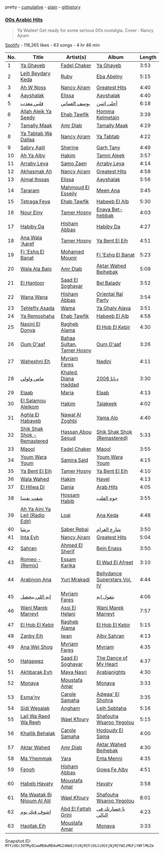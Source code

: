 pretty - [cumulative](/playlists/cumulative/37i9dQZF1DWTTCCEjVC99N.md) - [plain](/playlists/plain/37i9dQZF1DWTTCCEjVC99N) - [githistory](https://github.githistory.xyz/mackorone/spotify-playlist-archive/blob/main/playlists/plain/37i9dQZF1DWTTCCEjVC99N)

### [00s Arabic Hits](https://open.spotify.com/playlist/37i9dQZF1DWTTCCEjVC99N)

> Ya Wailee! Get ready for some serious 00s nostalgia\. Cover : Nancy Ajram

[Spotify](https://open.spotify.com/user/spotify) - 118,265 likes - 63 songs - 4 hr 46 min

| No. | Title | Artist(s) | Album | Length |
|---|---|---|---|---|
| 1 | [Ya Ghayeb](https://open.spotify.com/track/2j4O1Oz0AVTWNLHjhTzBbJ) | [Fadel Chaker](https://open.spotify.com/artist/1LljnS3oumQ36wdBhkPKrs) | [Ya Ghayeb](https://open.spotify.com/album/1haRKmfoKMLJCJNJlwbzL7) | 3:53 |
| 2 | [Leih Beydary Keda](https://open.spotify.com/track/4iKQHYDFlFsX28FeViuwSK) | [Ruby](https://open.spotify.com/artist/2lMy93l58wzjh8DepKL814) | [Eba Abelny](https://open.spotify.com/album/18hMYQuTWVT03fhBbtT8kp) | 5:15 |
| 3 | [Ah W Noss](https://open.spotify.com/track/5Z4F0zOGKoYLv8EtBhLzmZ) | [Nancy Ajram](https://open.spotify.com/artist/0LnHdW6HMPoOlNdhG3DHjE) | [Greatest Hits](https://open.spotify.com/album/1iDlgC8iuMM76wnekLCasu) | 4:40 |
| 4 | [Aayshalak](https://open.spotify.com/track/6wE5bUgyErJTzGBqqbjdGo) | [Elissa](https://open.spotify.com/artist/68rvMwPL0yMbYR5cv0pzCR) | [Aayshalak](https://open.spotify.com/album/4iitDZmbi4tg9iCyUVkXY4) | 4:40 |
| 5 | [قلبي معذب](https://open.spotify.com/track/7d9vTDybKlnO9mI0sXvi9n) | [يوسف العماني](https://open.spotify.com/artist/5hMy9WpurfuusrrNfGXTjB) | [أحلى اثنين](https://open.spotify.com/album/2xaQDViCrqeoXhz6X3OPvM) | 6:18 |
| 6 | [Allah Aleik Ya Seedy](https://open.spotify.com/track/2vknxlulbj1JApedTlmrZv) | [Ehab Tawfik](https://open.spotify.com/artist/7AuBGlcUaHok37yr6u963C) | [Homma Kelmetain](https://open.spotify.com/album/4bZTy2HzhtQo2bwXs1EAUy) | 3:39 |
| 7 | [Tamally Maak](https://open.spotify.com/track/6TYFcqqQVQPb3YsgfRhvqs) | [Amr Diab](https://open.spotify.com/artist/5abSRg0xN1NV3gLbuvX24M) | [Tamally Maak](https://open.spotify.com/album/1qmAaW25CPUyam9Wrp9ZEu) | 4:29 |
| 8 | [Ya Tabtab Wa Dallaa](https://open.spotify.com/track/5l4Lla3ntoJIkCud07XlYn) | [Nancy Ajram](https://open.spotify.com/artist/0LnHdW6HMPoOlNdhG3DHjE) | [Ya Tabtab](https://open.spotify.com/album/1EUOmPNn2Fw6dwsjxKLFmC) | 4:22 |
| 9 | [Sabry Aalil](https://open.spotify.com/track/7qLXBcYW78is9LygQBziAU) | [Sherine](https://open.spotify.com/artist/2Wk167T0fY1fABsHM5qFcI) | [Garh Tany](https://open.spotify.com/album/7iykGeMdxOdYtNRtYCNaMA) | 4:49 |
| 10 | [Ah Ya Alby](https://open.spotify.com/track/7HT0g6P2sr8kypPzAFrg0n) | [Hakim](https://open.spotify.com/artist/1xCRJ0XrcQKEkjk50ILWbt) | [Tamni Aleek](https://open.spotify.com/album/0yvqd8VJNcQqT1z6OAQhDk) | 3:57 |
| 11 | [Arraby Leya](https://open.spotify.com/track/2CCuNRmNuZXqlnSLs75qN4) | [Samo Zaen](https://open.spotify.com/artist/4s7xsFTPsZZcIzKv0Ryg22) | [Arraby Leya](https://open.spotify.com/album/2jBsjUNWT1qKhYEZVXlnj0) | 4:14 |
| 12 | [Akhasmak Ah](https://open.spotify.com/track/2Dl6xEOmTWxi633TuZITw5) | [Nancy Ajram](https://open.spotify.com/artist/0LnHdW6HMPoOlNdhG3DHjE) | [Greatest Hits](https://open.spotify.com/album/1iDlgC8iuMM76wnekLCasu) | 4:58 |
| 13 | [Ajmal Ihssas](https://open.spotify.com/track/2VHp98YYcFKrAy09IaiXN2) | [Elissa](https://open.spotify.com/artist/68rvMwPL0yMbYR5cv0pzCR) | [Aayshalak](https://open.spotify.com/album/4iitDZmbi4tg9iCyUVkXY4) | 5:56 |
| 14 | [Tararam](https://open.spotify.com/track/6wxXxapAHwpxgHdB0FCax2) | [Mahmoud El Esseily](https://open.spotify.com/artist/7MGFOSQK8O3im8YslR3DLB) | [Meen Ana](https://open.spotify.com/album/26ZTjcVfkvcQLowlbwCYGl) | 3:45 |
| 15 | [Tetraga Feya](https://open.spotify.com/track/0pWNpTm2RtWdYbVZVxUC6N) | [Ehab Tawfik](https://open.spotify.com/artist/7AuBGlcUaHok37yr6u963C) | [Habeeb El Alb](https://open.spotify.com/album/0N6f8GhfijcS2cNAZRNS6h) | 5:30 |
| 16 | [Nour Einy](https://open.spotify.com/track/3QfXJGWOGQfST5XsTUPFj5) | [Tamer Hosny](https://open.spotify.com/artist/4cGfgRmpFc9zgZMfuSXhqy) | [Enaya Bet\-hebbak](https://open.spotify.com/album/1KwWs7TGIb880VM14E9kq0) | 4:03 |
| 17 | [Habiby Da](https://open.spotify.com/track/5N0w2n2B3OzvBZv4WjcVyA) | [Hisham Abbas](https://open.spotify.com/artist/6OQ7sfN0G1E2pZMhYW9wjG) | [Habiby Da](https://open.spotify.com/album/4L55wqHzJVwxNDHSqapcEt) | 4:27 |
| 18 | [Ana Wala 'Aaref](https://open.spotify.com/track/4cH7FzKmEoqI5HgV97ou7L) | [Tamer Hosny](https://open.spotify.com/artist/4cGfgRmpFc9zgZMfuSXhqy) | [Ya Bent El Eih](https://open.spotify.com/album/5ptbpLwbos10hG8LIZNrge) | 4:51 |
| 19 | [Fi 'Eshq El Banat](https://open.spotify.com/track/6NmGlzeBRAUTs3FIXgXlO6) | [Mohamed Mounir](https://open.spotify.com/artist/6hPNpOLunxxpXVwi696pYl) | [Fi 'Eshq El Banat](https://open.spotify.com/album/0IiIDiJz2V8n6Xcs4mMwzM) | 5:23 |
| 20 | [Wala Ala Balo](https://open.spotify.com/track/3Myno7mzYuIaNrOGPlIheQ) | [Amr Diab](https://open.spotify.com/artist/5abSRg0xN1NV3gLbuvX24M) | [Aktar Wahed Beihebak](https://open.spotify.com/album/3QDQnBiAmCcBndBaswQBk6) | 5:09 |
| 21 | [El Hantoor](https://open.spotify.com/track/4I2RAr4wKPPUOEQW58vjvM) | [Saad El Soghayar](https://open.spotify.com/artist/1fNhDktKNtf7g7COrlJguP) | [Bel Balady](https://open.spotify.com/album/5RF7CQDam2yu6UIazT2mQ9) | 3:52 |
| 22 | [Wana Wana](https://open.spotify.com/track/40v2G2YDUk4oA5UZfv7evR) | [Hisham Abbas](https://open.spotify.com/artist/6OQ7sfN0G1E2pZMhYW9wjG) | [Oriental Raï Party](https://open.spotify.com/album/3LFSYJfcUd31sIirhLZd3e) | 3:54 |
| 23 | [Tehlefly Asada](https://open.spotify.com/track/6Fa206Tdaj7QioM9XQsZGh) | [Wama](https://open.spotify.com/artist/7yB2bLPVo9PoqeN9c1T6UN) | [Ya Ghaly Alaya](https://open.spotify.com/album/2mZbo3T8JPKZQmYHnlGiWP) | 3:51 |
| 24 | [Ya Remoshaha](https://open.spotify.com/track/6p7D4gVIMWr1nDVgKsXSOS) | [Ehab Tawfik](https://open.spotify.com/artist/7AuBGlcUaHok37yr6u963C) | [Habeeb El Alb](https://open.spotify.com/album/0N6f8GhfijcS2cNAZRNS6h) | 4:58 |
| 25 | [Nasini El Donya](https://open.spotify.com/track/1qQqHzG5JAYD2bV1DGf5v7) | [Ragheb Alama](https://open.spotify.com/artist/6uOgBVYHvqTGAQ5iVHDVT7) | [El Hob El Kebir](https://open.spotify.com/album/1dj55G9LZC4mbe8KaFFmHa) | 4:30 |
| 26 | [Oum O'aaf](https://open.spotify.com/track/02hyp5EqS8Wu6F3gbAGYLM) | [Bahaa Sultan](https://open.spotify.com/artist/2KJgliIl1dMyeOMyCcnYv7), [Tamer Hosny](https://open.spotify.com/artist/4cGfgRmpFc9zgZMfuSXhqy) | [Oum O'aaf](https://open.spotify.com/album/7cyeJu1PlHROs9F0au7XCR) | 3:26 |
| 27 | [Waheshni Eh](https://open.spotify.com/track/3dKgDjL69KuoyMNeYfUbWJ) | [Myriam Fares](https://open.spotify.com/artist/1YnW3KicGQq3zD9LcdGJSh) | [Nadini](https://open.spotify.com/album/3rShjwnO7rFyMxOdKkuPxg) | 4:11 |
| 28 | [ماس ولولي](https://open.spotify.com/track/68gcupCXitbNQZGhXoBaMT) | [Khaled](https://open.spotify.com/artist/28ztjHIXceRRntmTUfnmUX), [Diana Haddad](https://open.spotify.com/artist/6EtB4NuwPezzxaGqHHU7C2) | [ديانا 2006](https://open.spotify.com/album/3XqhAngtsMWkr4ffCDy8Vd) | 3:30 |
| 29 | [Elaab](https://open.spotify.com/track/7yhJW70FP6mmZ96mYdyNve) | [Maria](https://open.spotify.com/artist/6cqgkzXxB4M0vEa4E54gis) | [Elaab](https://open.spotify.com/album/0NcB0GrC9kx17vdXGOOeE3) | 4:13 |
| 30 | [El Salamou Aleikom](https://open.spotify.com/track/7uVfi1yiAUujJ8TP3jQcNB) | [Hakim](https://open.spotify.com/artist/1xCRJ0XrcQKEkjk50ILWbt) | [Talakeek](https://open.spotify.com/album/382fYWYWmF1pHlVf0FBma3) | 4:02 |
| 31 | [Aghla El Habayeb](https://open.spotify.com/track/1T8BJvWzqm59RIuwQaTob8) | [Nawal Al Zoghbi](https://open.spotify.com/artist/1KqJqf6cDp26AtuXFqrJaK) | [Yama Alo](https://open.spotify.com/album/1MQzDTbIXGBCl0hDS7B0nr) | 4:40 |
| 32 | [Shik Shak Shok \- Remastered](https://open.spotify.com/track/7iT3T5K9J8MfxjigwzpRkK) | [Hassan Abou Seoud](https://open.spotify.com/artist/7g4J1MFlUtDs117ACUxoUu) | [Shik Shak Shok \(Remastered\)](https://open.spotify.com/album/0HExOi4eGlOnV36kY0aqJq) | 5:33 |
| 33 | [Maool](https://open.spotify.com/track/7GFPmRIpmI1qRym5wRtSjZ) | [Fadel Chaker](https://open.spotify.com/artist/1LljnS3oumQ36wdBhkPKrs) | [Maool](https://open.spotify.com/album/320sTowZ7E4pQYwypU8ibd) | 3:55 |
| 34 | [Youm Wara Youm](https://open.spotify.com/track/76ej94nqmhe05PyEvw15wK) | [Samira Said](https://open.spotify.com/artist/5zHWEsVHtXWQRxPqwJdUYD) | [Youm Wara Youm](https://open.spotify.com/album/1XN2P2xKgRSo8LYCwf33Sr) | 4:15 |
| 35 | [Ya Bent El Eih](https://open.spotify.com/track/0sWYFm96d3AHiNn949l61O) | [Tamer Hosny](https://open.spotify.com/artist/4cGfgRmpFc9zgZMfuSXhqy) | [Ya Bent El Eih](https://open.spotify.com/album/5ptbpLwbos10hG8LIZNrge) | 4:10 |
| 36 | [Wala Wahed](https://open.spotify.com/track/27VGkwhbffyMcZMrGtS2AC) | [Hakim](https://open.spotify.com/artist/1xCRJ0XrcQKEkjk50ILWbt) | [Hayel](https://open.spotify.com/album/6lhvrCE7AO38OfPsKR5HXv) | 4:13 |
| 37 | [El Hilwa Di](https://open.spotify.com/track/2hAiw9zPh383oCtKkthVu5) | [Dania](https://open.spotify.com/artist/71cpEX6DdWpeTISMDdFYJh) | [Arab Hits](https://open.spotify.com/album/30cgQ6uncFdf9iFN1IBj6y) | 4:05 |
| 38 | [شفت بعينيا](https://open.spotify.com/track/4aVeUf3RC1VKiqFT2FNyFp) | [Hossam Habib](https://open.spotify.com/artist/0OWaQSefazXfg4aaiC0Veg) | [جوه القلب](https://open.spotify.com/album/4W2UyI6S09RUKbpTQfJ2Ue) | 3:55 |
| 39 | [Ah Ya Aini Ya Leil \(Radio Edit\)](https://open.spotify.com/track/0dLk70DrxJj8vcjKnjh1GR) | [Loai](https://open.spotify.com/artist/5OcZpV21cb8KFH7iTEnNwe) | [Ana Keda](https://open.spotify.com/album/4Mb5BzRO2yegDi39yxjLmi) | 4:48 |
| 40 | [برشا](https://open.spotify.com/track/7DMuJ4PIkv72xeDsPa9qmF) | [Saber Rebai](https://open.spotify.com/artist/7Fqe0QpkJOM26wbeHGEKbD) | [شارع الغرام](https://open.spotify.com/album/3FYfEWKC4DUiE57waMiFNS) | 3:50 |
| 41 | [Inta Eyh](https://open.spotify.com/track/4lbXJ51VeYp8WA7JuOEzWP) | [Nancy Ajram](https://open.spotify.com/artist/0LnHdW6HMPoOlNdhG3DHjE) | [Greatest Hits](https://open.spotify.com/album/1iDlgC8iuMM76wnekLCasu) | 5:04 |
| 42 | [Sahran](https://open.spotify.com/track/5uAJgzYTVgK9hjub859HYo) | [Ahmed El Sherif](https://open.spotify.com/artist/11rEfO1VJ1WYgXEeXCNLfM) | [Bein Enass](https://open.spotify.com/album/0Yg9xrcC64uwzvZWJfdO35) | 3:50 |
| 43 | [Romeo \- \(Remix\)](https://open.spotify.com/track/5t8zynpImoaWW7lWsbjL23) | [Essam Karika](https://open.spotify.com/artist/0c8w2lYzFdZkCOVtJj7QdW) | [El Wad El Afreet](https://open.spotify.com/album/67t6yJFj6PZ1RDMiRIlOWC) | 3:10 |
| 44 | [Arabiyon Ana](https://open.spotify.com/track/35X8LBtskXgpURRUjyVoxq) | [Yuri Mrakadi](https://open.spotify.com/artist/5xIr5twGDcX741C7Oa18X2) | [Bellydance Superstars Vol\. IV](https://open.spotify.com/album/74rfF3sfdpJXVpyIpeO18B) | 4:44 |
| 45 | [إيه اللي بيحصل](https://open.spotify.com/track/3XgdNv1eOYSa091FK3FNA1) | [Myriam Fares](https://open.spotify.com/artist/1YnW3KicGQq3zD9LcdGJSh) | [بتقول ايه](https://open.spotify.com/album/76EGjoAwU4fFAz94zwNjsX) | 4:06 |
| 46 | [Wani Marek Marreyt](https://open.spotify.com/track/6ljw35RdMV2Ayompgrd6Rr) | [Assi El Helani](https://open.spotify.com/artist/7Awwm6soGOr1umJYw53xdT) | [Wani Marek Marreyt](https://open.spotify.com/album/1M5q0rfZL83X4HavThIkKd) | 7:57 |
| 47 | [El Hob El Kebir](https://open.spotify.com/track/093CMFUwvPyFIsjBsVfBPO) | [Ragheb Alama](https://open.spotify.com/artist/6uOgBVYHvqTGAQ5iVHDVT7) | [El Hob El Kebir](https://open.spotify.com/album/1dj55G9LZC4mbe8KaFFmHa) | 5:15 |
| 48 | [Zanby Eih](https://open.spotify.com/track/6B68XaqHCM3iDRNebXeZJl) | [Iwan](https://open.spotify.com/artist/0TM9TIQSJCz8CdygWpuVbS) | [Alby Sahran](https://open.spotify.com/album/1w18cp20KTh2beAAXvdRYO) | 4:13 |
| 49 | [Ana Wel Shog](https://open.spotify.com/track/0kskiFzt4hU3iq6wVcsL2X) | [Myriam Fares](https://open.spotify.com/artist/1YnW3KicGQq3zD9LcdGJSh) | [Myriam](https://open.spotify.com/album/2z9WhkrtupFOPrYiUOPNtL) | 4:35 |
| 50 | [Hatgawez](https://open.spotify.com/track/19IIMZZtRKchdeDOoRP7wU) | [Saad El Soghayar](https://open.spotify.com/artist/1fNhDktKNtf7g7COrlJguP) | [The Dance of My Heart](https://open.spotify.com/album/7o7GoxoHJEZt9lfiZdgJNd) | 4:37 |
| 51 | [Akhbarak Eyh](https://open.spotify.com/track/5XeFvcqKyGgKxdjETm5cRq) | [Maya Nasri](https://open.spotify.com/artist/6uWBIfU2k6qRUB4IICULO4) | [Arabianights](https://open.spotify.com/album/6oWnZmQOkPQ1Ds17a4suf2) | 4:30 |
| 52 | [Monaya](https://open.spotify.com/track/3vL0Y0ixJVfLR9NWCtdzV4) | [Moustafa Amar](https://open.spotify.com/artist/138TnQ2OZ2ObFHOjKASDvC) | [Monaya](https://open.spotify.com/album/1ZoNpXuq1Hw04ZWWZVslOX) | 3:33 |
| 53 | [Esma'ny](https://open.spotify.com/track/4rsl5OyvvZGKdM0FmBXq4z) | [Carole Samaha](https://open.spotify.com/artist/0CSSBwiYmYF569NxdQedQ3) | [Adwaa' El Shohra](https://open.spotify.com/album/1KhaNzsVNtdGtnfhVJgIJp) | 3:35 |
| 54 | [Sidi Wesalak](https://open.spotify.com/track/5cV4VJEn6EeMbPYA1mwydl) | [Angham](https://open.spotify.com/artist/0IiR4LJwslf6HBSdk9W3Dg) | [Leih Sebtaha](https://open.spotify.com/album/0LyRF1HsXB2HP971UZNRPQ) | 5:16 |
| 55 | [Lail Wa Raed Wa Reeh](https://open.spotify.com/track/0J49Oq7Y8O4CSbdZeEVSBT) | [Wael Kfoury](https://open.spotify.com/artist/09A6IffSw0t8L8sfuOCVws) | [Shafouha Wsaroo Yegolou](https://open.spotify.com/album/6EXBTvB64hbk2R6jtFiaVu) | 5:15 |
| 56 | [Khallik Behalak](https://open.spotify.com/track/3x6eeSxs4I3WojBZF29MqW) | [Carole Samaha](https://open.spotify.com/artist/0CSSBwiYmYF569NxdQedQ3) | [Hodoudy El Sama](https://open.spotify.com/album/1J2MN9ZOWorZJegNnxLf8d) | 4:00 |
| 57 | [Aktar Wahed](https://open.spotify.com/track/5d0PC29PLRZqem6ZvjXkg2) | [Amr Diab](https://open.spotify.com/artist/5abSRg0xN1NV3gLbuvX24M) | [Aktar Wahed Beihebak](https://open.spotify.com/album/3QDQnBiAmCcBndBaswQBk6) | 4:30 |
| 58 | [Ma Yhemmak](https://open.spotify.com/track/03qj4j7ESR4ryymbR3Bvlq) | [Yara](https://open.spotify.com/artist/46FJPTBdnCK0GMd76nil6e) | [Enta Menni](https://open.spotify.com/album/5LRqYntYD6Sm8DX7c76h6G) | 4:35 |
| 59 | [Fenoh](https://open.spotify.com/track/6dzfREL5EwPZxPGIgKsieT) | [Hisham Abbas](https://open.spotify.com/artist/6OQ7sfN0G1E2pZMhYW9wjG) | [Gowa Fe Alby](https://open.spotify.com/album/27VrCWi59R8keOizrwJjGA) | 4:51 |
| 60 | [Habeb Hayaty](https://open.spotify.com/track/4q8JLWV2F4a59csHoT99f9) | [Moustafa Amar](https://open.spotify.com/artist/138TnQ2OZ2ObFHOjKASDvC) | [Hayaty](https://open.spotify.com/album/4qQIQlbIiyWWIiu8Jr6cVX) | 3:58 |
| 61 | [Ma Waatak Bi Nijoum Al Alil](https://open.spotify.com/track/3KGJvOcroqIzJtgQTNRB1j) | [Wael Kfoury](https://open.spotify.com/artist/09A6IffSw0t8L8sfuOCVws) | [Shafouha Wsaroo Yegolou](https://open.spotify.com/album/6EXBTvB64hbk2R6jtFiaVu) | 8:01 |
| 62 | [اشوف فيك يوم](https://open.spotify.com/track/6XbcPZc1kZ1bbTmzI7Pqzw) | [Abd El Fattah Grini](https://open.spotify.com/artist/6ncRJcK3BssZxM1vE8M3J2) | [يا خسارتك فى اليالى](https://open.spotify.com/album/3oUnSsugdYXbTwLOpjq7Sa) | 4:23 |
| 63 | [Haollak Eih](https://open.spotify.com/track/1uQfLicb1k25vIfPpfSmqk) | [Moustafa Amar](https://open.spotify.com/artist/138TnQ2OZ2ObFHOjKASDvC) | [Monaya](https://open.spotify.com/album/1ZoNpXuq1Hw04ZWWZVslOX) | 3:33 |

Snapshot ID: `MTYzODc3OTMyOCwwMDAwMDAwMGI4NmEzYzNjM2FiOGJiOGVjNjM2YWIzMGFiYWFlMGZm`
